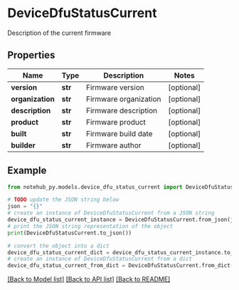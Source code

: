 # DeviceDfuStatusCurrent

Description of the current firmware

## Properties

| Name             | Type    | Description           | Notes      |
| ---------------- | ------- | --------------------- | ---------- |
| **version**      | **str** | Firmware version      | [optional] |
| **organization** | **str** | Firmware organization | [optional] |
| **description**  | **str** | Firmware description  | [optional] |
| **product**      | **str** | Firmware product      | [optional] |
| **built**        | **str** | Firmware build date   | [optional] |
| **builder**      | **str** | Firmware author       | [optional] |

## Example

```python
from notehub_py.models.device_dfu_status_current import DeviceDfuStatusCurrent

# TODO update the JSON string below
json = "{}"
# create an instance of DeviceDfuStatusCurrent from a JSON string
device_dfu_status_current_instance = DeviceDfuStatusCurrent.from_json(json)
# print the JSON string representation of the object
print(DeviceDfuStatusCurrent.to_json())

# convert the object into a dict
device_dfu_status_current_dict = device_dfu_status_current_instance.to_dict()
# create an instance of DeviceDfuStatusCurrent from a dict
device_dfu_status_current_from_dict = DeviceDfuStatusCurrent.from_dict(device_dfu_status_current_dict)
```

[[Back to Model list]](../README.md#documentation-for-models) [[Back to API list]](../README.md#documentation-for-api-endpoints) [[Back to README]](../README.md)
